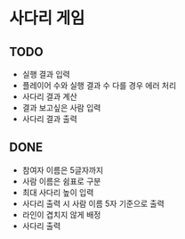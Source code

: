 # 사다리 게임

## TODO
- 실행 결과 입력
- 플레이어 수와 실행 결과 수 다를 경우 에러 처리
- 사다리 결과 계산
- 결과 보고싶은 사람 입력
- 사다리 결과 출력 

## DONE
- 참여자 이름은 5글자까지
- 사람 이름은 쉼표로 구분
- 최대 사다리 높이 입력
- 사다리 출력 시 사람 이름 5자 기준으로 출력
- 라인이 겹치지 않게 배정
- 사다리 출력